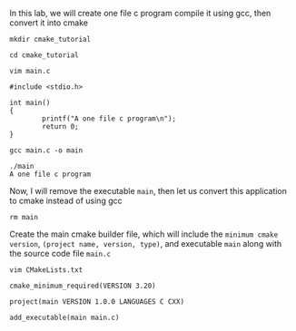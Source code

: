 In this lab, we will create one file c program compile it using gcc, then convert it into cmake

`mkdir cmake_tutorial`

`cd cmake_tutorial`

`vim main.c`

```
#include <stdio.h>

int main()
{
        printf("A one file c program\n");
        return 0;
}
```

`gcc main.c -o main`

```
./main
A one file c program
```

Now, I will remove the executable `main`, then let us convert this application to cmake instead of using gcc

`rm main`

Create the main cmake builder file, which will include the `minimum cmake version`, `(project name, version, type)`, and executable `main` along with the source code file `main.c` 

`vim CMakeLists.txt`

```
cmake_minimum_required(VERSION 3.20)

project(main VERSION 1.0.0 LANGUAGES C CXX)

add_executable(main main.c)
```



